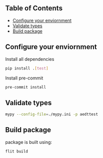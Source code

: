 ## Table of Contents

<!-- toc -->

- [Configure your enviornment](#configure-your-enviornment)
- [Validate types](#validate-types)
- [Build package](#build-package)

<!-- tocstop -->

## Configure your enviornment
Install all dependencies
```bash
pip install .[test]
```

Install pre-commit
```bash
pre-commit install
```

## Validate types
```bash
mypy --config-file=./mypy.ini -p aedttest
```


## Build package
package is built using:
```bash
flit build
```